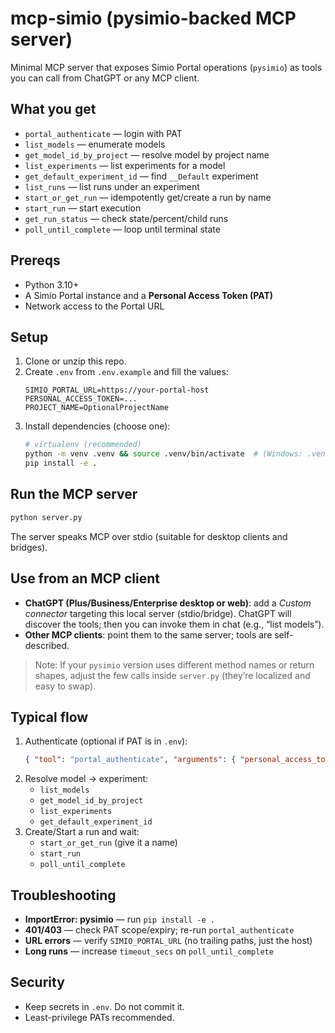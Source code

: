 # mcp-simio (pysimio-backed MCP server)

Minimal MCP server that exposes Simio Portal operations (`pysimio`) as tools you can call from ChatGPT or any MCP client.

## What you get
- `portal_authenticate` — login with PAT
- `list_models` — enumerate models
- `get_model_id_by_project` — resolve model by project name
- `list_experiments` — list experiments for a model
- `get_default_experiment_id` — find `__Default` experiment
- `list_runs` — list runs under an experiment
- `start_or_get_run` — idempotently get/create a run by name
- `start_run` — start execution
- `get_run_status` — check state/percent/child runs
- `poll_until_complete` — loop until terminal state

## Prereqs
- Python 3.10+
- A Simio Portal instance and a **Personal Access Token (PAT)**
- Network access to the Portal URL

## Setup

1) Clone or unzip this repo.
2) Create `.env` from `.env.example` and fill the values:
   ```env
   SIMIO_PORTAL_URL=https://your-portal-host
   PERSONAL_ACCESS_TOKEN=...
   PROJECT_NAME=OptionalProjectName
   ```
3) Install dependencies (choose one):
   ```bash
   # virtualenv (recommended)
   python -m venv .venv && source .venv/bin/activate  # (Windows: .venv\Scripts\activate)
   pip install -e .
   ```

## Run the MCP server
```bash
python server.py
```

The server speaks MCP over stdio (suitable for desktop clients and bridges).

## Use from an MCP client
- **ChatGPT (Plus/Business/Enterprise desktop or web)**: add a *Custom connector* targeting this local server (stdio/bridge). ChatGPT will discover the tools; then you can invoke them in chat (e.g., “list models”).
- **Other MCP clients**: point them to the same server; tools are self-described.

> Note: If your `pysimio` version uses different method names or return shapes, adjust the few calls inside `server.py` (they’re localized and easy to swap).

## Typical flow
1. Authenticate (optional if PAT is in `.env`):
   ```json
   { "tool": "portal_authenticate", "arguments": { "personal_access_token": "..." } }
   ```
2. Resolve model → experiment:
   - `list_models`
   - `get_model_id_by_project`
   - `list_experiments`
   - `get_default_experiment_id`
3. Create/Start a run and wait:
   - `start_or_get_run` (give it a name)
   - `start_run`
   - `poll_until_complete`

## Troubleshooting
- **ImportError: pysimio** — run `pip install -e .`
- **401/403** — check PAT scope/expiry; re-run `portal_authenticate`
- **URL errors** — verify `SIMIO_PORTAL_URL` (no trailing paths, just the host)
- **Long runs** — increase `timeout_secs` on `poll_until_complete`

## Security
- Keep secrets in `.env`. Do not commit it.
- Least-privilege PATs recommended.
